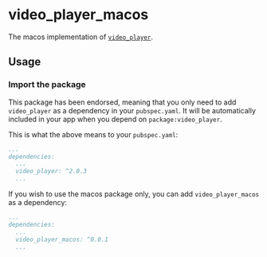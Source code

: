 # video_player_macos

The macos implementation of [`video_player`][1].

## Usage

### Import the package

This package has been endorsed, meaning that you only need to add `video_player`
as a dependency in your `pubspec.yaml`. It will be automatically included in your app
when you depend on `package:video_player`.

This is what the above means to your `pubspec.yaml`:

```yaml
...
dependencies:
  ...
  video_player: ^2.0.3
  ...
```

If you wish to use the macos package only, you can add  `video_player_macos` as a
dependency:

```yaml
...
dependencies:
  ...
  video_player_macos: ^0.0.1
  ...
```

[1]: ../video_player/video_player
